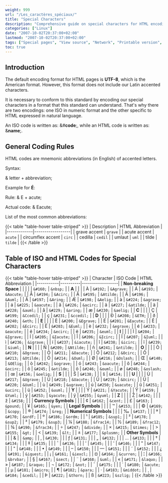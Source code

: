 ```yaml
---
weight: 999
url: "/Les_caractères_spéciaux/"
title: "Special Characters"
description: "Comprehensive guide on special characters for HTML encoding, including ISO and HTML codes for accented letters and symbols."
categories: ["Linux"]
date: "2007-10-02T20:37:00+02:00"
lastmod: "2007-10-02T20:37:00+02:00"
tags: ["Special pages", "View source", "Network", "Printable version", "cd ~", "Servers", "Development", "Windows", "What links here", "Page information"]
toc: true
---
```


## Introduction

The default encoding format for HTML pages is **UTF-8**, which is the American format. However, this format does not include our Latin accented characters.

It is necessary to conform to this standard by encoding our special characters in a format that this standard can understand. That's why there are two encodings: one ISO in numeric format and the other specific to HTML expressed in natural language.

An ISO code is written as: &amp;#**code**;, while an HTML code is written as: &amp;**name**;.

## General Coding Rules

HTML codes are mnemonic abbreviations (in English) of accented letters.

Syntax: 

&amp; letter + abbreviation;

Example for **É**: 

Rule: &amp; E + acute;

Actual code: &amp; Eacute;

List of the most common abbreviations: 

{{< table "table-hover table-striped" >}}
| Description | HTML Abbreviation |
|-------------|------------------|
| grave accent | `grave` |
| acute accent | `acute` |
| circumflex accent | `circ` |
| cedilla | `cedil` |
| umlaut | `uml` |
| tilde | `tilde` |
{{< /table >}}

## Table of ISO and HTML Codes for Special Characters

{{< table "table-hover table-striped" >}}
| Character | ISO Code | HTML Abbreviation |
|-----------|----------|------------------|
| **Non-breaking Space** |  |  |
|   | `&#160;` | `&nbsp;` |
| **A** |  |  |
| À | `&#192;` | `&Agrave;` |
| Á | `&#193;` | `&Aacute;` |
| Â | `&#194;` | `&Acirc;` |
| Ã | `&#195;` | `&Atilde;` |
| Ä | `&#196;` | `&Auml;` |
| Å | `&#197;` | `&Aring;` |
| Æ | `&#198;` | `&Aelig;` |
| à | `&#224;` | `&agrave;` |
| á | `&#225;` | `&aacute;` |
| â | `&#226;` | `&acirc;` |
| ã | `&#227;` | `&atilde;` |
| ä | `&#228;` | `&auml;` |
| å | `&#229;` | `&aring;` |
| æ | `&#230;` | `&aelig;` |
| **C** |  |  |
| Ç | `&#199;` | `&Ccedil;` |
| ç | `&#231;` | `&ccedil;` |
| **D** |  |  |
| Ð | `&#208;` | `&ETH;` |
| ð | `&#240;` | `&eth;` |
| **E** |  |  |
| È | `&#200;` | `&Egrave;` |
| É | `&#201;` | `&Eacute;` |
| Ê | `&#202;` | `&Ecirc;` |
| Ë | `&#203;` | `&Euml;` |
| è | `&#232;` | `&egrave;` |
| é | `&#233;` | `&eacute;` |
| ê | `&#234;` | `&ecirc;` |
| ë | `&#235;` | `&euml;` |
| **I** |  |  |
| Ì | `&#204;` | `&Igrave;` |
| Í | `&#205;` | `&Iacute;` |
| Î | `&#206;` | `&Icirc;` |
| Ï | `&#207;` | `&Iuml;` |
| ì | `&#236;` | `&igrave;` |
| í | `&#237;` | `&iacute;` |
| î | `&#238;` | `&icirc;` |
| ï | `&#239;` | `&iuml;` |
| **N** |  |  |
| Ñ | `&#209;` | `&Ntilde;` |
| ñ | `&#241;` | `&ntilde;` |
| **O** |  |  |
| Ò | `&#210;` | `&Ograve;` |
| Ó | `&#211;` | `&Oacute;` |
| Ô | `&#212;` | `&Ocirc;` |
| Õ | `&#213;` | `&Otilde;` |
| Ö | `&#214;` | `&Ouml;` |
| Ø | `&#216;` | `&Oslash;` |
| Œ | `&#140;` | `&OElig;` |
| ò | `&#242;` | `&ograve;` |
| ó | `&#243;` | `&oacute;` |
| ô | `&#244;` | `&ocirc;` |
| õ | `&#245;` | `&otilde;` |
| ö | `&#246;` | `&ouml;` |
| ø | `&#248;` | `&oslash;` |
| œ | `&#156;` | `&oelig;` |
| **S** |  |  |
| Š | `&#138;` | |
| š | `&#154;` | |
| **U** |  |  |
| Ù | `&#217;` | `&Ugrave;` |
| Ú | `&#218;` | `&Uacute;` |
| Û | `&#219;` | `&Ucirc;` |
| Ü | `&#220;` | `&Uuml;` |
| ù | `&#249;` | `&ugrave;` |
| ú | `&#250;` | `&uacute;` |
| û | `&#251;` | `&ucirc;` |
| ü | `&#252;` | `&uuml;` |
| **Y** |  |  |
| Ý | `&#221;` | `&Yacute;` |
| Ÿ | `&#159;` | `&Yuml;` |
| ý | `&#253;` | `&yacute;` |
| ÿ | `&#255;` | `&yuml;` |
| **Z** |  |  |
| Ž | `&#142;` | |
| ž | `&#158;` | |
| **Currency Symbols** |  |  |
| ¢ | `&#162;` | `&cent;` |
| £ | `&#163;` | `&pound;` |
| ¥ | `&#165;` | `&yen;` |
| **Legal Symbols** |  |  |
| ™ | `&#153;` | |
| © | `&#169;` | `&copy;` |
| ® | `&#174;` | `&reg;` |
| **Numerical Symbols** |  |  |
| ‰ | `&#137;` | |
| ª | `&#170;` | `&ordf;` |
| º | `&#186;` | `&ordm;` |
| ¹ | `&#185;` | `&sup1;` |
| ² | `&#178;` | `&sup2;` |
| ³ | `&#179;` | `&sup3;` |
| ¼ | `&#188;` | `&frac14;` |
| ½ | `&#189;` | `&frac12;` |
| ¾ | `&#190;` | `&frac34;` |
| ÷ | `&#247;` | `&divide;` |
| × | `&#215;` | `&times;` |
| > | `&#155;` | `&gt;` |
| < | `&#139;` | `&lt;` |
| ± | `&#177;` | `&plusmn;` |
| **Other Symbols** |  |  |
| & | | `&amp;` |
| ‚ | `&#130;` | |
| ƒ | `&#131;` | |
| „ | `&#132;` | |
| … | `&#133;` | |
| † | `&#134;` | |
| ‡ | `&#135;` | |
| ˆ | `&#136;` | |
| ' | `&#145;` | |
| ' | `&#146;` | |
| " | `&#147;` | |
| " | `&#148;` | |
| • | `&#149;` | |
| – | `&#150;` | |
| — | `&#151;` | |
| ˜ | `&#152;` | |
| ¿ | `&#191;` | `&iquest;` |
| ¡ | `&#161;` | `&iexcl;` |
| ¤ | `&#164;` | `&curren;` |
| ¦ | `&#166;` | `&brvbar;` |
| § | `&#167;` | `&sect;` |
| ¨ | `&#168;` | `&uml;` |
| « | `&#171;` | `&laquo;` |
| » | `&#187;` | `&raquo;` |
| ¬ | `&#172;` | `&not;` |
| ¯ | `&#175;` | |
| ´ | `&#180;` | `&acute;` |
| µ | `&#181;` | `&micro;` |
| ¶ | `&#182;` | `&para;` |
| · | `&#183;` | `&middot;` |
| ¸ | `&#184;` | `&cedil;` |
| Þ | `&#222;` | `&thorn;` |
| ß | `&#223;` | `&szlig;` |
{{< /table >}}

